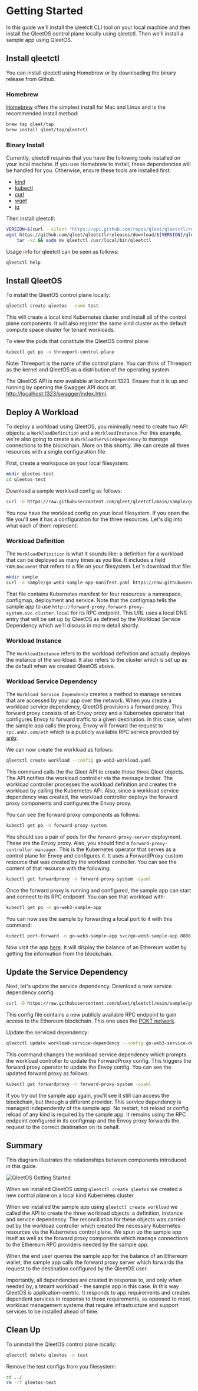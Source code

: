 # Getting Started

In this guide we'll install the qleetctl CLI tool on your local machine and then
install the QleetOS control plane locally using qleetctl.  Then we'll install a
sample app using QleetOS.

## Install qleetctl

You can install qleetctl using Homebrew or by downloading the binary release from
Github.

### Homebrew

[Homebrew](https://brew.sh/) offers the simplest install for Mac and Linux and
is the recommended install method:

```bash
brew tap qleet/tap
brew install qleet/tap/qleetctl
```

### Binary Install

Currently, qleetctl requires that you have the following tools installed on your
local machine.  If you use Homebrew to install, these dependencies will be
handled for you.  Otherwise, ensure these tools are installed first:

* [kind](https://kind.sigs.k8s.io/docs/user/quick-start/#installation)
* [kubectl](https://kubernetes.io/docs/tasks/tools/#kubectl)
* [curl](https://help.ubidots.com/en/articles/2165289-learn-how-to-install-run-curl-on-windows-macosx-linux)
* [wget](https://www.gnu.org/software/wget/)
* [jq](https://github.com/stedolan/jq/wiki/Installation)

Then install qleetctl:

```bash
VERSION=$(curl --silent "https://api.github.com/repos/qleet/qleetctl/releases/latest" | jq '.tag_name' -r)
wget https://github.com/qleet/qleetctl/releases/download/${VERSION}/qleetctl_${VERSION}_$(echo $(uname))_$(uname -m).tar.gz -O - |\
    tar -xz && sudo mv qleetctl /usr/local/bin/qleetctl
```

Usage info for qleetctl can be seen as follows:

```bash
qleetctl help
```

## Install QleetOS

To install the QleetOS control plane locally:

```bash
qleetctl create qleetos --name test
```

This will create a local kind Kubernetes cluster and install all of the control
plane components.  It will also register the same kind cluster as the default
compute space cluster for tenant workloads.

To view the pods that constitute the QleetOS control plane:

```bash
kubectl get po -n threeport-control-plane
```

Note: Threeport is the name of the control plane.  You can think of Threeport as
the kernel and QleetOS as a distribution of the operating system.

The QleetOS API is now available at localhost:1323.  Ensure that it is up and
running by opening the Swagger API docs at:
[http://localhost:1323/swagger/index.html](http://localhost:1323/swagger/index.html).

## Deploy A Workload

To deploy a workload using QleetOS, you minimally need to create two API objects:
a `WorkloadDefinition` and a `WorkloadInstance`.  For this example, we're also
going to create a `WorkloadServiceDependency` to manage connections to the
blockchain.  More on this shortly.  We can create all three resources with a
single configuration file.

First, create a workspace on your local filesystem:

```bash
mkdir qleetos-test
cd qleetos-test
```

Download a sample workload config as follows:

```bash
curl -O https://raw.githubusercontent.com/qleet/qleetctl/main/sample/go-web3-workload.yaml
```

You now have the workload config on your local filesystem.  If you open the file
you'll see it has a configuration for the three resources.  Let's dig into what
each of them represent:

### Workload Definition

The `WorkloadDefinition` is what it sounds like: a definition for a workload
that can be deployed as many times as you like.  It includes a field
`YAMLDocument` that refers to a file on your filesystem.  Let's download that
file:

```bash
mkdir sample
curl -o sample/go-web3-sample-app-manifest.yaml https://raw.githubusercontent.com/qleet/qleetctl/main/sample/go-web3-sample-app-manifest.yaml
```

That file contains Kubernetes manifest for four resources: a namespace,
configmap, deployment and service.  Note that the configmap tells the sample app
to use `http://forward-proxy.forward-proxy-system.svc.cluster.local` for its
RPC endpoint.  This URL uses a local DNS entry that will be set up by QleetOS as
defined by the Workload Service Dependency which we'll discuss in more detail
shortly.

### Workload Instance
The `WorkloadInstance` refers to the workload definition and actually deploys
the instance of the workload.  It also refers to the cluster which is set up as
the default when we created QleetOS above.

### Workload Service Dependency

The `Workload Service Dependency` creates a method to manage services that are
accessed by your app over the network.  When you create a workload service
dependency, QleetOS provisions a forward proxy.  This forward proxy consists of
an Envoy proxy and a Kubernetes operator that configures Envoy to forward
traffic to a given destination.  In this case, when the sample app calls the
proxy, Envoy will forward the request to `rpc.ankr.com/eth` which is a publicly
available RPC service provided by [ankr](https://www.ankr.com/).

We can now create the workload as follows:

```bash
qleetctl create workload --config go-web3-workload.yaml
```

This command calls the the Qleet API to create those three Qleet objects.  The
API notifies the workload controller via the message broker.  The workload
controller processes the workload definition and creates the workload by calling
the Kubernetes API.  Also, since a workload service dependency was created, the
workload controller deploys the forward proxy components and configures the
Envoy proxy.

You can see the forward proxy components as follows:

```bash
kubectl get po -n forward-proxy-system
```

You should see a pair of pods for the `forward-proxy-server` deployment.  These
are the Envoy proxy.  Also, you should find a
`forward-proxy-controller-manaager`.  This is the Kubernetes operator that
serves as a control plane for Envoy and configures it.  It uses a ForwardProxy
custom resource that was created by the workload controller.  You can see the
content of that resource with the following:

```bash
kubectl get forwardproxy -n forward-proxy-system -oyaml
```

Once the forward proxy is running and configured, the sample app can start and
connect to its RPC endpoint.  You can see that workload with:

```bash
kubectl get po -n go-web3-sample-app
```

You can now see the sample by forwarding a local port to it with this command:

```bash
kubectl port-forward -n go-web3-sample-app svc/go-web3-sample-app 8888:8080
```

Now visit the app [here](http://localhost:8888).  It will display the balance of
an Ethereum wallet by getting the information from the blockchain.

## Update the Service Dependency

Next, let's update the service dependency.  Download a new service dependency
config:

```bash
curl -O https://raw.githubusercontent.com/qleet/qleetctl/main/sample/go-web3-service-dependency-pokt.yaml
```

This config file contains a new publicly available RPC endpoint to gain access
to the Ethereum blockchain.  This one uses the [POKT
network](https://www.pokt.network/).

Update the serviced dependency:

```bash
qleetctl update workload-service-dependency --config go-web3-service-dependency-pokt.yaml
```

This command changes the workload service dependency which prompts the workload
controller to update the ForwardProxy config.  This triggers the forward proxy
operator to update the Envoy config.  You can see the updated forward proxy as
follows:

```bash
kubectl get forwardproxy -n forward-proxy-system -oyaml
```

If you try out the sample app again, you'll see it still can access the
blockchain, but through a different provider.  This service dependency is
managed independently of the sample app.  No restart, hot reload or config
reload of any kind is required by the sample app.  It remains using the RPC
endpoint configured in its configmap and the Envoy proxy forwards the request to
the correct destination on its behalf.

## Summary

This diagram illustrates the relationships between components introduced in this
guide.

![QleetOS Getting Started](img/QleetOSGettingStarted.png)

When we installed QleetOS using `qleetctl create qleetos` we created a new
control plane on a local kind Kubernetes cluster.

When we installed the sample app using `qleetctl create workload` we called the
API to create the three workload objects: a definition, instance and service
dependency.  The reconciliation for these objects was carried out by the
workload controller which created the necessary Kubernetes resources via the
Kubernetes control plane.  We spun up the sample app itself as well as the
forward proxy components which manage connections to the Ethereum RPC providers
needed by the sample app.

When the end user queries the sample app for the balance of an Ethereum wallet,
the sample app calls the forward proxy server which forwards the request to the
destination configured by the QleetOS user.

Importantly, all dependencies are created in response to, and only when needed
by, a tenant workload - the sample app in this case.  In this way QleetOS is
application-centric.  It responds to app requirements and creates
dependent services in response to those requirements, as opposed to most
workload management systems that require infrastructure and support services to
be installed ahead of time.

## Clean Up

To uninstall the QleetOS control plane locally:

```bash
qleetctl delete qleetos -n test
```

Remove the test configs from you filesystem:

```bash
cd ../
rm -rf qleetos-test
```

